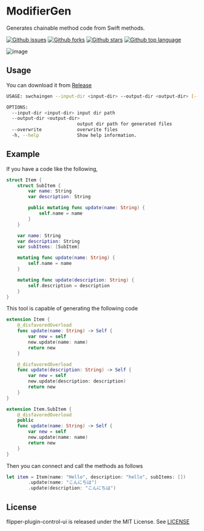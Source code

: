 # ModifierGen
Generates chainable method code from Swift methods.

<!-- # Badges -->

[![Github issues](https://img.shields.io/github/issues/p-x9/swift-method-chainable)](https://github.com/p-x9/swift-method-chainable/issues)
[![Github forks](https://img.shields.io/github/forks/p-x9/swift-method-chainable)](https://github.com/p-x9/swift-method-chainable/network/members)
[![Github stars](https://img.shields.io/github/stars/p-x9/swift-method-chainable)](https://github.com/p-x9/swift-method-chainable/stargazers)
[![Github top language](https://img.shields.io/github/languages/top/p-x9/swift-method-chainable)](https://github.com/p-x9/swift-method-chainable/)

![image](https://github.com/p-x9/swift-method-chainable/assets/50244599/c5677286-fea1-4db5-b822-8de03b1371e1)
## Usage
You can download it from [Release](https://github.com/p-x9/swift-method-chainable/releases)

```sh
USAGE: swchaingen --input-dir <input-dir> --output-dir <output-dir> [--overwrite]

OPTIONS:
  --input-dir <input-dir> input dir path
  --output-dir <output-dir>
                          output dir path for generated files
  --overwrite             overwrite files
  -h, --help              Show help information.
```

## Example
If you have a code like the following,
```swift
struct Item {
    struct SubItem {
        var name: String
        var description: String

        public mutating func update(name: String) {
            self.name = name
        }
    }

    var name: String
    var description: String
    var subItems: [SubItem]

    mutating func update(name: String) {
        self.name = name
    }

    mutating func update(description: String) {
        self.description = description
    }
}
```
This tool is capable of generating the following code

```swift
extension Item {
    @_disfavoredOverload
    func update(name: String) -> Self {
        var new = self
        new.update(name: name)
        return new
    }

    @_disfavoredOverload
    func update(description: String) -> Self {
        var new = self
        new.update(description: description)
        return new
    }
}

extension Item.SubItem {
    @_disfavoredOverload
    public
    func update(name: String) -> Self {
        var new = self
        new.update(name: name)
        return new
    }
}
```

Then you can connect and call the methods as follows
```swift
let item = Item(name: "Hello", description: "hello", subItems: [])
        .update(name: "こんにちは")
        .update(description: "こんにちは")
```

## License
flipper-plugin-control-ui is released under the MIT License. See [LICENSE](./LICENSE)
